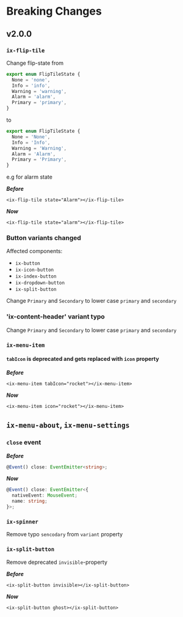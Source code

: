 # Breaking Changes

## v2.0.0

### `ix-flip-tile`

Change flip-state from

```ts
export enum FlipTileState {
  None = 'none',
  Info = 'info',
  Warning = 'warning',
  Alarm = 'alarm',
  Primary = 'primary',
}
```
to

```ts
export enum FlipTileState {
  None = 'None',
  Info = 'Info',
  Warning = 'Warning',
  Alarm = 'Alarm',
  Primary = 'Primary',
}
```

e.g for alarm state

___Before___

```tsx
<ix-flip-tile state="Alarm"></ix-flip-tile>
```

___Now___

```tsx
<ix-flip-tile state="alarm"></ix-flip-tile>
```

### Button variants changed

Affected components:

- `ix-button`
- `ix-icon-button`
- `ix-index-button`
- `ix-dropdown-button`
- `ix-split-button`

Change `Primary` and `Secondary` to lower case `primary` and `secondary`

### 'ix-content-header' variant typo

Change `Primary` and `Secondary` to lower case `primary` and `secondary`

### `ix-menu-item`

#### `tabIcon` is deprecated and gets replaced with `icon` property

___Before___

```tsx
<ix-menu-item tabIcon="rocket"></ix-menu-item>
```

___Now___

```tsx
<ix-menu-item icon="rocket"></ix-menu-item>
```

## `ix-menu-about`, `ix-menu-settings`

### `close` event

___Before___
```typescript
@Event() close: EventEmitter<string>;
```

___Now___
```typescript
@Event() close: EventEmitter<{
  nativeEvent: MouseEvent;
  name: string;
}>;
```

### `ix-spinner`

Remove typo `sencodary` from `variant` property

### `ix-split-button`

Remove deprecated `invisible`-property

___Before___
```tsx
<ix-split-button invisible></ix-split-button>
```

___Now___
```tsx
<ix-split-button ghost></ix-split-button>

```

